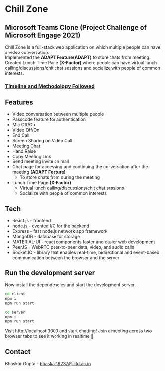 # Chill Zone
## Microsoft Teams Clone (Project Challenge of Microsoft Engage 2021)

Chill Zone is a full-stack web application on which multiple people can have a video conversation.
<br>
Implemented the **ADAPT Feature(ADAPT)** to store chats from meeting. 
<br>
Created Lunch Time Page **(X-Factor)** where people can have virtual lunch calling/discussions/chit chat sessions and socialize with people of common interests.

### [Timeline and Methodology Followed](https://docs.google.com/document/d/1RT9BVg3_s-p1MTcsRCvmUCH6BaiEw61l7FO8iZz22vg/edit?usp=sharing)

## Features

- Video conversation between multiple people
- Passcode feature for authentication
- Mic Off/On
- Video Off/On
- End Call
- Screen Sharing on Video Call
- Meeting Chat
- Hand Raise
- Copy Meeting Link
- Send meeting invite on mail
- Chat page for accessing and continuing the conversation after the meeting **(ADAPT Feature)**
  - To store chats from during the meeting
- Lunch Time Page **(X-Factor)**
  - Virtual lunch calling/discussions/chit chat sessions
  - Socialize with people of common interests

## Tech

- React.js - frontend
- node.js - evented I/O for the backend
- Express - fast node.js network app framework
- MongoDB - database for storage
- MATERIAL-UI - react components faster and easier web development
- PeerJS - WebRTC peer-to-peer data, video, and audio calls
- Socket.IO - library that enables real-time, bidirectional and event-based communication between the browser and the server

## Run the development server

Now install the dependencies and start the development server.

```bash
cd client
npm i
npm run start
```

```bash
cd server
npm i
npm run start
```
Visit http://localhost:3000 and start chatting! Join a meeting across two browser tabs to see it working in realtime 🥳

## Contact

Bhaskar Gupta - bhaskar19237@iiitd.ac.in

